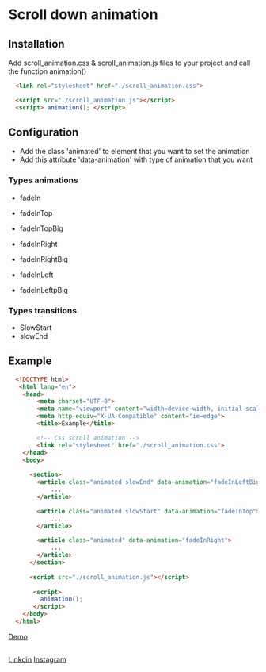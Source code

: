 # Scroll down animation 

## Installation

Add scroll_animation.css & scroll_animation.js files to your project and call the function animation()
```html
  <link rel="stylesheet" href="./scroll_animation.css">
```
```html
  <script src="./scroll_animation.js"></script>
  <script> animation(); </script>
```


## Configuration

* Add the class 'animated' to element that you want to set the animation
* Add this attribute 'data-animation' with type of animation that you want 

### Types animations

* fadeIn
* fadeInTop
* fadeInTopBig

* fadeInRight
* fadeInRightBig

* fadeInLeft
* fadeInLeftpBig

### Types transitions
* SlowStart
* slowEnd

## Example

```html
  <!DOCTYPE html>
   <html lang="en">
    <head>
        <meta charset="UTF-8">
        <meta name="viewport" content="width=device-width, initial-scale=1.0">
        <meta http-equiv="X-UA-Compatible" content="ie=edge">
        <title>Example</title>

        <!-- Css scroll animation -->
        <link rel="stylesheet" href="./scroll_animation.css">
    </head>
    <body>
        
      <section>
        <article class="animated slowEnd" data-animation="fadeInLeftBig">
            ...
        </article>

        <article class="animated slowStart" data-animation="fadeInTop">
            ... 
        </article>

        <article class="animated" data-animation="fadeInRight">
            ...
        </article>
      </section>
            
      <script src="./scroll_animation.js"></script>
    
       <script>
         animation();
       </script>
    </body>
  </html>
 ```
[Demo](http://salvador.coddy.com.mx/animation-scroll/)

## 
[Linkdin](https://www.linkedin.com/in/angel-salvador-99a815132/)
[Instagram](https://www.instagram.com/angelsalvadormx/)

